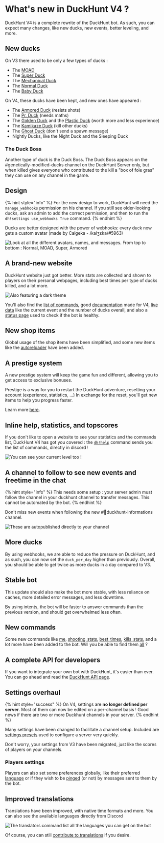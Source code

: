 # What's new in DuckHunt V4 ?

DuckHunt V4 is a complete rewrite of the DuckHunt bot. As such, you can expect many changes, like new ducks, new events, better leveling, and more.

## New ducks

On V3 there used to be only a few types of ducks :

* The [MOAD](players-guide/types-of-ducks.md#moad-mother-of-all-ducks)
* The [Super Duck](players-guide/types-of-ducks.md#super-ducks)
* The [Mechanical Duck](players-guide/types-of-ducks.md#mechanical)
* The [Normal Duck](players-guide/types-of-ducks.md#normal-ducks)
* The [Baby Duck](players-guide/types-of-ducks.md#baby)

On V4, these ducks have been kept, and new ones have appeared :

* The [Armored Duck](players-guide/types-of-ducks.md#armored) \(resists shots\)
* The [Pr. Duck](players-guide/types-of-ducks.md#prof-pr-duck) \(needs maths\)
* The [Golden Duck](players-guide/types-of-ducks.md#golden) and the [Plastic Duck](players-guide/types-of-ducks.md#plastic) \(worth more and less experience\)
* The [Kamikaze Duck](players-guide/types-of-ducks.md#kamikaze) \(kill other ducks\)
* The [Ghost Duck](players-guide/types-of-ducks.md#ghost) \(don't send a spawn message\)
* Nightly Ducks, like the Night Duck and the Sleeping Duck

### The Duck Boss

Another type of duck is the Duck Boss. The Duck Boss appears on the \#genetically-modified-ducks channel on the DuckHunt Server only, but when killed gives everyone who contributed to the kill a "box of foie gras" they can use on any channel in the game.

## Design

{% hint style="info" %}
For the new design to work, DuckHunt will need the `manage_webhooks` permission on his channel. If you still see older-looking ducks, ask an admin to add the correct permission, and then to run the `dh!settings use_webhooks True` command.
{% endhint %}

Ducks are better designed with the power of webhooks: every duck now gets a custom avatar \(made by Calgeka - /kalʒɛka/\#5963\)

![Look at all the different avatars, names, and messages. From top to bottom : Normal, MOAD, Super, Armored](.gitbook/assets/webhooks-example.png)

## A brand-new website

DuckHunt website just got better. More stats are collected and shown to players on their personal webpages, including best times per type of ducks killed, and a lot more.

![Also featuring a dark theme](.gitbook/assets/new-graphs.png)

You'll also find the [list of commands](https://duckhunt.me/commands), good [documentation](https://duckhunt.me/docs/) made for V4, [live data](https://duckhunt.me) like the current event and the number of ducks overall, and also a [status page](https://duckhunt.me/status) used to check if the bot is healthy.

## New shop items

Global usage of the shop items have been simplified, and some new items like the [autoreloader](https://duckhunt.me/commands/shop/reloader) have been added.

## A prestige system

A new prestige system will keep the game fun and different, allowing you to get access to exclusive bonuses.

Prestige is a way for you to restart the DuckHunt adventure, resetting your account \(experience, statistics, ...\) In exchange for the reset, you'll get new items to help you progress faster.

Learn more [here](players-guide/levels-and-experience.md#prestige-levels).

## Inline help, statistics, and topscores

If you don't like to open a website to see your statistics and the commands list, DuckHunt V4 has got you covered : the [`dh!help`](https://duckhunt.me/commands/) command sends you the list of commands, directly in discord !

![You can see your current level too !](.gitbook/assets/inline-information-about-a-hunter.png)

## A channel to follow to see new events and freetime in the chat

{% hint style="info" %}
This needs some setup : your server admin must follow the channel in your duckhunt channel to transfer messages. This cannot be automated by the bot.
{% endhint %}

Don't miss new events when following the new \#🦆duckhunt-informations channel.

![These are autopublished directly to your channel](.gitbook/assets/messages-sent-in-the-informations-channel.png)

## More ducks

By using webhooks, we are able to reduce the pressure on DuckHunt, and as such, you can now set the `duck_per_day` higher than previously. Overall, you should be able to get twice as more ducks in a day compared to V3.

## Stable bot

This update should also make the bot more stable, with less reliance on caches, more detailed error messages, and less downtime.

By using intents, the bot will be faster to answer commands than the previous version, and should get overwhelmed less often.

## New commands

Some new commands like [me](https://duckhunt.me/commands/me), [shooting\_stats](https://duckhunt.me/commands/shooting_stats), [best\_times](https://duckhunt.me/commands/best_times), [kills\_stats](https://duckhunt.me/commands/kills_stats), and a lot more have been added to the bot. Will you be able to find them [all](https://duckhunt.me/commands) ?

## A complete API for developers

If you want to integrate your own bot with DuckHunt, it's easier than ever. You can go ahead and read the [DuckHunt API page](the-duckhunt-api/channels-scores-and-stats.md).

## Settings overhaul

{% hint style="success" %}
On V4, settings are **no longer defined per server**. Most of them can now be edited on a per-channel basis ! Good news if there are two or more Duckhunt channels in your server.
{% endhint %}

Many settings have been changed to facilitate a channel setup. Included are [settings presets](https://duckhunt.me/commands/settings/templates) used to configure a server very quickly.

Don't worry, your settings from V3 have been migrated, just like the scores of players on your channels.

### Players settings

Players can also set some preferences globally, like their preferred [language](https://duckhunt.me/commands/settings/my_language) or if they wish to be [pinged](https://duckhunt.me/commands/settings/ping) \(or not\) by messages sent to them by the bot.

## Improved translations

Translations have been improved, with native time formats and more. You can also see the available languages directly from Discord

![The translators command list all the languages you can get on the bot](.gitbook/assets/translators.png)

Of course, you can still [contribute to translations](players-guide/how-to-contribute-to-the-bot.md#translating-the-bot) if you desire.

